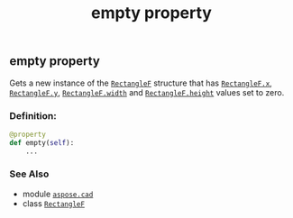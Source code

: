 ﻿---
title: empty property
second_title: Aspose.CAD for Python via .NET API References
description: 
type: docs
weight: 130
url: /aspose.cad/rectanglef/empty/
is_root: false
---

## empty property


Gets a new instance of the [`RectangleF`](/cad/python-net/aspose.cad/rectanglef) structure that has [`RectangleF.x`](/cad/python-net/aspose.cad/rectanglef#x), [`RectangleF.y`](/cad/python-net/aspose.cad/rectanglef#y), [`RectangleF.width`](/cad/python-net/aspose.cad/rectanglef#width) and [`RectangleF.height`](/cad/python-net/aspose.cad/rectanglef#height) values set to zero.
### Definition:
```python
@property
def empty(self):
    ...
```

### See Also
* module [`aspose.cad`](../../)
* class [`RectangleF`](/cad/python-net/aspose.cad/rectanglef)
